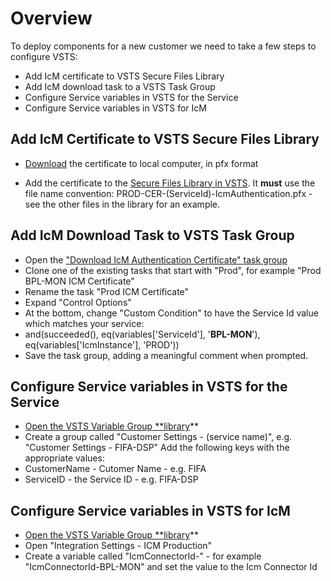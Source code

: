 # Overview
To deploy components for a new customer we need to take a few steps to configure VSTS:

- Add IcM certificate to VSTS Secure Files Library
- Add IcM download task to a VSTS Task Group
- Configure Service variables in VSTS for the Service
- Configure Service variables in VSTS for IcM

## Add IcM Certificate to VSTS Secure Files Library

- [Download](https://ssladminhre/) the certificate to local computer, in pfx format

- Add the certificate to the [Secure Files Library in VSTS](https://easplatform.visualstudio.com/Monitoring/_library?itemType=SecureFiles). It **must** use the file name convention: PROD-CER-(ServiceId)-IcmAuthentication.pfx - see the other files in the library for an example.

## Add IcM Download Task to VSTS Task Group
- Open the ["Download IcM Authentication Certificate" task group](https://easplatform.visualstudio.com/Monitoring/_taskgroup/aea4552a-5bda-443d-bddd-ab867953329d)
- Clone one of the existing tasks that start with "Prod", for example "Prod BPL-MON ICM Certificate"
- Rename the task "Prod <your service name> ICM Certificate"
- Expand "Control Options"
- At the bottom, change "Custom Condition" to have the Service Id value which matches your service:
- and(succeeded(), eq(variables['ServiceId'], '**BPL-MON**'), eq(variables['IcmInstance'], 'PROD'))
- Save the task group, adding a meaningful comment when prompted.

## Configure Service variables in VSTS for the Service
- [Open the VSTS Variable Group **library]()**
- Create a group called "Customer Settings - (service name)", e.g. "Customer Settings - FIFA-DSP"
Add the following keys with the appropriate values:
- CustomerName - Cutomer Name - e.g. FIFA
- ServiceID - the Service ID - e.g. FIFA-DSP


## Configure Service variables in VSTS for IcM
- [Open the VSTS Variable Group **library]()**
- Open "Integration Settings - ICM Production"
- Create a variable called "IcmConnectorId-<service name>" - for example "IcmConnectorId-BPL-MON" and set the value to the Icm Connector Id